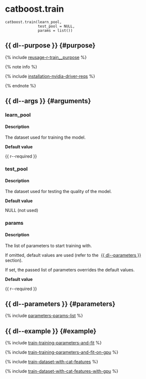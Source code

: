 # catboost.train

```no-highlight
catboost.train(learn_pool,
               test_pool = NULL,
               params = list())
```

## {{ dl--purpose }} {#purpose}

{% include [reusage-r-train__purpose](../_includes/work_src/reusage-r/train__purpose.md) %}


{% note info %}

{% include [installation-nvidia-driver-reqs](../_includes/work_src/reusage-code-examples/nvidia-driver-reqs.md) %}

{% endnote %}


## {{ dl--args }} {#arguments}

### learn_pool

#### Description

The dataset used for training the model.

**Default value**

 {{ r--required }}

### test_pool

#### Description

The dataset used for testing the quality of the model.

**Default value**

 NULL (not used)

### params

#### Description

The list of parameters to start training with.

If omitted, default values are used (refer to the  [{{ dl--parameters }}](#parameters) section).

If set, the passed list of parameters overrides the default values.

**Default value**

 {{ r--required }}

## {{ dl--parameters }} {#parameters}

{% include [parameters-params-list](../_includes/work_src/reusage/params-list.md) %}

## {{ dl--example }} {#example}

{% include [train-training-parameters-and-fit](../_includes/work_src/reusage-code-examples/training-parameters-and-fit.md) %}


{% include [train-training-parameters-and-fit-on-gpu](../_includes/work_src/reusage-code-examples/training-parameters-and-fit-on-gpu.md) %}


{% include [train-dataset-with-cat-features](../_includes/work_src/reusage-code-examples/dataset-with-cat-features.md) %}


{% include [train-dataset-with-cat-features-with-gpu](../_includes/work_src/reusage-code-examples/dataset-with-cat-features-with-gpu.md) %}
